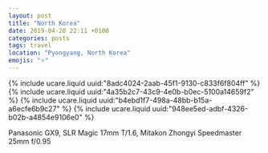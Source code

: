 ```yaml
---
layout: post
title: "North Korea"
date: 2019-04-20 22:11 +0100
categories: posts
tags: travel
location: "Pyongyang, North Korea"
emojis: "⭐"
---
```


{% include ucare.liquid uuid:"8adc4024-2aab-45f1-9130-c833f6f804ff" %}
{% include ucare.liquid uuid:"4a35b2c7-43c9-4e0b-b0ec-5100a14659f2" %}
{% include ucare.liquid uuid:"b4ebd1f7-498a-48bb-b15a-a6ecfe6b9c27" %}
{% include ucare.liquid uuid:"948ee5ed-adbf-4326-b02b-a4854e9106e0" %}

Panasonic GX9, SLR Magic 17mm T/1.6, Mitakon Zhongyi Speedmaster 25mm f/0.95
